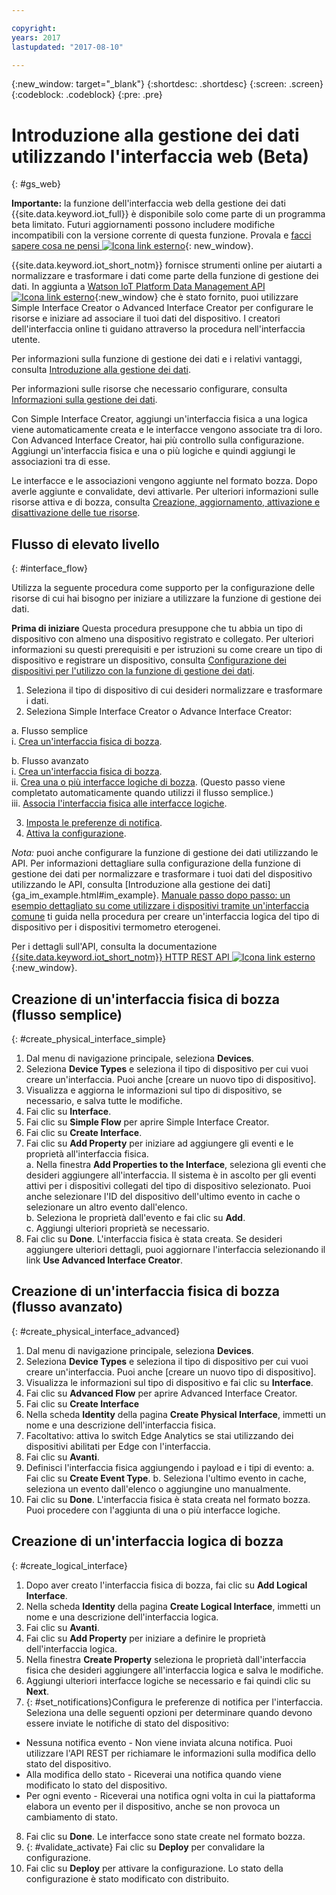 ```yaml
---

copyright:
years: 2017
lastupdated: "2017-08-10"

---
```


{:new_window: target="\_blank"}
{:shortdesc: .shortdesc}
{:screen: .screen}
{:codeblock: .codeblock}
{:pre: .pre}

# Introduzione alla gestione dei dati utilizzando l'interfaccia web (Beta)
{: #gs_web}

**Importante:** la funzione dell'interfaccia web della gestione dei dati {{site.data.keyword.iot_full}} è disponibile solo come parte di un programma beta limitato. Futuri aggiornamenti possono includere modifiche incompatibili con la versione corrente di questa funzione. Provala e [facci sapere cosa ne pensi ![Icona link esterno](../../../icons/launch-glyph.svg)](https://developer.ibm.com/answers/smart-spaces/17/internet-of-things.html){: new_window}.

{{site.data.keyword.iot_short_notm}} fornisce strumenti online per aiutarti a normalizzare e trasformare i dati come parte della funzione di gestione dei dati. In aggiunta a [Watson IoT Platform Data Management API ![Icona link esterno](../../../icons/launch-glyph.svg "Icona link esterno")](https://docs.internetofthings.ibmcloud.com/apis/swagger/v0002/state-mgmt.html){:new_window} che è stato fornito, puoi utilizzare Simple Interface Creator o Advanced Interface Creator per configurare le risorse e iniziare ad associare il tuoi dati del dispositivo. I creatori dell'interfaccia online ti guidano attraverso la procedura nell'interfaccia utente.

Per informazioni sulla funzione di gestione dei dati e i relativi vantaggi, consulta [Introduzione alla gestione dei dati](../GA_information_management/ga_im_device_twin.html#device_twins).

Per informazioni sulle risorse che necessario configurare, consulta [Informazioni sulla gestione dei dati](../GA_information_management/ga_im_definitions.html#definitions_resource).

Con Simple Interface Creator, aggiungi un'interfaccia fisica a una logica viene automaticamente creata e le interfacce vengono associate tra di loro. Con Advanced Interface Creator, hai più controllo sulla configurazione. Aggiungi un'interfaccia fisica e una o più logiche e quindi aggiungi le associazioni tra di esse.

Le interfacce e le associazioni vengono aggiunte nel formato bozza. Dopo averle aggiunte e convalidate, devi attivarle. Per ulteriori informazioni sulle risorse attiva e di bozza, consulta [Creazione, aggiornamento, attivazione e disattivazione delle tue risorse](../GA_information_management/ga_im_definitions.html#draft_active_resources).



## Flusso di elevato livello
{: #interface_flow}

Utilizza la seguente procedura come supporto per la configurazione delle risorse di cui hai bisogno per iniziare a utilizzare la funzione di gestione dei dati.

**Prima di iniziare**
Questa procedura presuppone che tu abbia un tipo di dispositivo con almeno una dispositivo registrato e collegato. Per ulteriori informazioni su questi prerequisiti e per istruzioni su come creare un tipo di dispositivo e registrare un dispositivo, consulta [Configurazione dei dispositivi per l'utilizzo con la funzione di gestione dei dati](im_config_devices.html).

1. Seleziona il tipo di dispositivo di cui desideri normalizzare e trasformare i dati. 
2. Seleziona Simple Interface Creator o Advance Interface Creator:

a. Flusso semplice  
   i. [Crea un'interfaccia fisica di bozza](#create_physical_interface_simple).  
   
b. Flusso avanzato  
   i. [Crea un'interfaccia fisica di bozza](#create_physical_interface_advanced).  
   ii. [Crea una o più interfacce logiche di bozza](#create_logical_interface). (Questo passo viene completato automaticamente quando utilizzi il flusso semplice.)  
   iii. [Associa l'interfaccia fisica alle interfacce logiche](#create_interface_mappings).  
     
     
3. [Imposta le preferenze di notifica](#set_notifications).
4. [Attiva la configurazione](#validate_activate).

*Nota:* puoi anche configurare la funzione di gestione dei dati utilizzando le API. Per informazioni dettagliare sulla configurazione della funzione di gestione dei dati per normalizzare e trasformare i tuoi dati del dispositivo utilizzando le API, consulta [Introduzione alla gestione dei dati]{ga_im_example.html#im_example}. [Manuale passo dopo passo: un esempio dettagliato su come utilizzare i dispositivi tramite un'interfaccia comune](../GA_information_management/ga_im_index_scenario.html#scenario) ti guida nella procedura per creare un'interfaccia logica del tipo di dispositivo per i dispositivi termometro eterogenei.

Per i dettagli sull'API, consulta la documentazione [{{site.data.keyword.iot_short_notm}} HTTP REST API ![Icona link esterno](../../../icons/launch-glyph.svg "Icona link esterno")](https://docs.internetofthings.ibmcloud.com/apis/swagger/v0002/state-mgmt.html){:new_window}.


## Creazione di un'interfaccia fisica di bozza (flusso semplice)
{: #create_physical_interface_simple}

1. Dal menu di navigazione principale, seleziona **Devices**.
2. Seleziona **Device Types** e seleziona il tipo di dispositivo per cui vuoi creare un'interfaccia. Puoi anche [creare un nuovo tipo di dispositivo].
3. Visualizza e aggiorna le informazioni sul tipo di dispositivo, se necessario, e salva tutte le modifiche.
4. Fai clic su **Interface**.
5. Fai clic su **Simple Flow** per aprire Simple Interface Creator.
6. Fai clic su **Create Interface**. 
7. Fai clic su **Add Property** per iniziare ad aggiungere gli eventi e le proprietà all'interfaccia fisica.  
 a. Nella finestra **Add Properties to the Interface**, seleziona gli eventi che desideri aggiungere all'interfaccia. Il sistema è in ascolto per gli eventi attivi per i dispositivi collegati del tipo di dispositivo selezionato. Puoi anche selezionare l'ID del dispositivo dell'ultimo evento in cache o selezionare un altro evento dall'elenco.  
  b. Seleziona le proprietà dall'evento e fai clic su **Add**.  
  c. Aggiungi ulteriori proprietà se necessario.
8. Fai clic su **Done**. L'interfaccia fisica è stata creata. Se desideri aggiungere ulteriori dettagli, puoi aggiornare l'interfaccia selezionando il link **Use Advanced Interface Creator**.


## Creazione di un'interfaccia fisica di bozza (flusso avanzato)
{: #create_physical_interface_advanced}

1. Dal menu di navigazione principale, seleziona **Devices**.
2. Seleziona **Device Types** e seleziona il tipo di dispositivo per cui vuoi creare un'interfaccia. Puoi anche [creare un nuovo tipo di dispositivo].
2. Visualizza le informazioni sul tipo di dispositivo e fai clic su **Interface**.
4. Fai clic su **Advanced Flow** per aprire Advanced Interface Creator.
5. Fai clic su **Create Interface**
7. Nella scheda **Identity** della pagina **Create Physical Interface**, immetti un nome e una descrizione dell'interfaccia fisica.
7. Facoltativo: attiva lo switch Edge Analytics se stai utilizzando dei dispositivi abilitati per Edge con l'interfaccia.
8. Fai clic su **Avanti**.
9. Definisci l'interfaccia fisica aggiungendo i payload e i tipi di evento:
 a. Fai clic su **Create Event Type**. 
 b. Seleziona l'ultimo evento in cache, seleziona un evento dall'elenco o aggiungine uno manualmente.
10. Fai clic su **Done**. L'interfaccia fisica è stata creata nel formato bozza. Puoi procedere con l'aggiunta di una o più interfacce logiche.

## Creazione di un'interfaccia logica di bozza
{: #create_logical_interface}

1. Dopo aver creato l'interfaccia fisica di bozza, fai clic su **Add Logical Interface**.
2. Nella scheda **Identity** della pagina **Create Logical Interface**, immetti un nome e una descrizione dell'interfaccia logica. 
3. Fai clic su **Avanti**.
4. Fai clic su **Add Property** per iniziare a definire le proprietà dell'interfaccia logica.
5. Nella finestra **Create Property** seleziona le proprietà dall'interfaccia fisica che desideri aggiungere all'interfaccia logica e salva le modifiche.
6. Aggiungi ulteriori interfacce logiche se necessario e fai quindi clic su **Next**.
7. {: #set_notifications}Configura le preferenze di notifica per l'interfaccia. Seleziona una delle seguenti opzioni per determinare quando devono essere inviate le notifiche di stato del dispositivo:
 - Nessuna notifica evento - Non viene inviata alcuna notifica. Puoi utilizzare l'API REST per richiamare le informazioni sulla modifica dello stato del dispositivo.
 - Alla modifica dello stato - Riceverai una notifica quando viene modificato lo stato del dispositivo.
 - Per ogni evento - Riceverai una notifica ogni volta in cui la piattaforma elabora un evento per il dispositivo, anche se non provoca un cambiamento di stato.
8. Fai clic su **Done**. Le interfacce sono state create nel formato bozza.
9. {: #validate_activate} Fai clic su **Deploy** per convalidare la configurazione.
10. Fai clic su **Deploy** per attivare la configurazione. Lo stato della configurazione è stato modificato con distribuito. 

